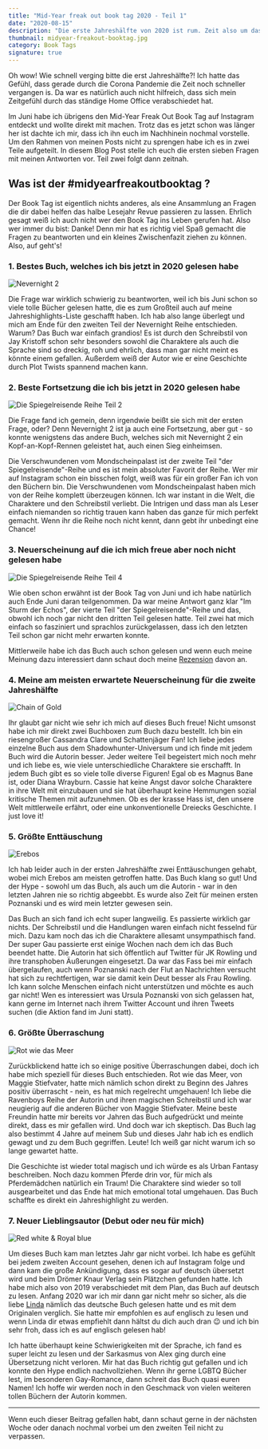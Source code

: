 ```yaml
---
title: "Mid-Year freak out book tag 2020 - Teil 1"
date: "2020-08-15"
description: "Die erste Jahreshälfte von 2020 ist rum. Zeit also um das Jahr Revue passieren zu lassen, zu sehen wie weit ich bis jetzt mit meinem Lesejahr bin und mit euch einige meiner Highlights zu teilen. Um den Rahmen des Posts nicht zu sprengen habe ich es in zwei Teile aufgeteilt."
thumbnail: midyear-freakout-booktag.jpg
category: Book Tags
signature: true
---
```


Oh wow! Wie schnell verging bitte die erst Jahreshälfte?! Ich hatte das Gefühl, dass gerade durch die Corona Pandemie die Zeit noch schneller vergangen is. Da war es natürlich auch nicht hilfreich, dass sich mein Zeitgefühl durch das ständige Home Office verabschiedet hat.  

Im Juni habe ich übrigens den Mid-Year Freak Out Book Tag auf Instagram entdeckt und wollte direkt mit machen. Trotz das es jetzt schon was länger her ist dachte ich mir, dass ich ihn euch im Nachhinein nochmal vorstelle. Um den Rahmen  von meinen Posts nicht zu sprengen habe ich es in zwei Teile aufgeteilt. In diesem Blog Post stelle ich euch die ersten sieben Fragen mit meinen Antworten vor. Teil zwei folgt dann zeitnah.

## Was ist der #midyearfreakoutbooktag ?

Der Book Tag ist eigentlich nichts anderes, als eine Ansammlung an Fragen die dir dabei helfen das halbe Lesejahr Revue passieren zu lassen. Ehrlich gesagt weiß ich auch nicht wer den Book Tag ins Leben gerufen hat. Also wer immer du bist: Danke! Denn mir hat es richtig viel Spaß gemacht die Fragen zu beantworten und ein kleines Zwischenfazit ziehen zu können. Also, auf geht's!

### 1. Bestes Buch, welches ich bis jetzt in 2020 gelesen habe

![Nevernight 2](./nevernight2.jpg "Nevernight - Das Spiel")

Die Frage war wirklich schwierig zu beantworten, weil ich bis Juni schon so viele tolle Bücher gelesen hatte, die es zum Großteil auch auf meine Jahreshighlights-Liste geschafft haben. Ich hab also lange überlegt und mich am Ende für den zweiten Teil der Nevernight Reihe entschieden. Warum? Das Buch war einfach grandios! Es ist durch den Schreibstil von Jay Kristoff schon sehr besonders sowohl die Charaktere als auch die Sprache sind so dreckig, roh und ehrlich, dass man gar nicht meint es könnte einem gefallen. Außerdem weiß der Autor wie er eine Geschichte durch Plot Twists spannend machen kann.

### 2. Beste Fortsetzung die ich bis jetzt in 2020 gelesen habe

![Die Spiegelreisende Reihe Teil 2](./spiegelreisende2.jpg "Die Verschwundenen vom Mondscheinpalast")

Die Frage fand ich gemein, denn irgendwie beißt sie sich mit der ersten Frage, oder? Denn Nevernight 2 ist ja auch eine Fortsetzung, aber gut - so konnte wenigstens das andere Buch, welches sich mit Nevernight 2 ein Kopf-an-Kopf-Rennen geleistet hat, auch einen Sieg einheimsen.

Die Verschwundenen vom Mondscheinpalast ist der zweite Teil "der Spiegelreisende"-Reihe und es ist mein absoluter Favorit der Reihe. Wer mir auf Instagram schon ein bisschen folgt, weiß was für ein großer Fan ich von den Büchern bin. Die Verschwundenen vom Mondscheinpalast haben mich von der Reihe komplett überzeugen können. Ich war instant in die Welt, die Charaktere und den Schreibstil verliebt. Die Intrigen und dass man als Leser einfach niemanden so richtig trauen kann haben das ganze für mich perfekt gemacht. Wenn ihr die Reihe noch nicht kennt, dann gebt ihr unbedingt eine Chance!

### 3. Neuerscheinung auf die ich mich freue aber noch nicht gelesen habe

![Die Spiegelreisende Reihe Teil 4](./sturm-der-echos.jpg "Im Sturm der Echos")

Wie oben schon erwähnt ist der Book Tag von Juni und ich habe natürlich auch Ende Juni daran teilgenommen. Da war meine Antwort ganz klar "Im Sturm der Echos", der vierte Teil "der Spiegelreisende"-Reihe und das, obwohl ich noch gar nicht den dritten Teil gelesen hatte. Teil zwei hat mich einfach so fasziniert und sprachlos zurückgelassen, dass ich den letzten Teil schon gar nicht mehr erwarten konnte.

Mittlerweile habe ich das Buch auch schon gelesen und wenn euch meine Meinung dazu interessiert dann schaut doch meine [Rezension](/sturm-der-echos-rezension/) davon an.

### 4. Meine am meisten erwartete Neuerscheinung für die zweite Jahreshälfte

![Chain of Gold](./chain-of-gold.jpeg "Chain of Gold - die letzten Stunden")

Ihr glaubt gar nicht wie sehr ich mich auf dieses Buch freue! Nicht umsonst habe ich mir direkt zwei Buchboxen zum Buch dazu bestellt. Ich bin ein riesengroßer Cassandra Clare und Schattenjäger Fan! Ich liebe jedes einzelne Buch aus dem Shadowhunter-Universum und ich finde mit jedem Buch wird die Autorin besser. Jeder weitere Teil begeistert mich noch mehr und ich liebe es, wie viele unterschiedliche Charaktere sie erschafft. In jedem Buch gibt es so viele tolle diverse Figuren! Egal ob es Magnus Bane ist, oder Diana Wrayburn.  Cassie hat keine Angst davor solche Charaktere in ihre Welt mit einzubauen und sie hat überhaupt keine Hemmungen sozial kritische Themen mit aufzunehmen. Ob es der krasse Hass ist, den unsere Welt mittlerweile erfährt, oder eine unkonventionelle Dreiecks Geschichte. I just love it!

### 5. Größte Enttäuschung

![Erebos](./erebos.jpg "Erebos von Ursula Poznanski")

Ich hab leider auch in der ersten Jahreshälfte zwei Enttäuschungen gehabt, wobei mich Erebos am meisten getroffen hatte. Das Buch klang so gut! Und der Hype - sowohl um das Buch, als auch um die Autorin - war in den letzten Jahren nie so richtig abgeebbt. Es wurde also Zeit für meinen ersten Poznanski und es wird mein letzter gewesen sein.

Das Buch an sich fand ich echt super langweilig. Es passierte wirklich gar nichts. Der Schreibstil und die Handlungen waren einfach nicht fesselnd für mich. Dazu kam noch das ich die Charaktere allesamt unsympathisch fand. Der super Gau passierte erst einige Wochen nach dem ich das Buch beendet hatte. Die Autorin hat sich öffentlich auf Twitter für JK Rowling und ihre transphoben Äußerungen eingesetzt. Da war das Fass bei mir einfach übergelaufen, auch wenn Poznanski nach der Flut an Nachrichten versucht hat sich zu rechtfertigen, war sie damit kein Deut besser als Frau Rowling. Ich kann solche Menschen einfach nicht unterstützen und möchte es auch gar nicht! Wen es interessiert was Ursula Poznanski von sich gelassen hat, kann gerne im Internet nach ihrem Twitter Account und ihren Tweets suchen (die Aktion fand im Juni statt).

### 6. Größte Überraschung

![Rot wie das Meer](./rot-wie-das-meer.jpg "Rot wie das Meer von Maggie Stiefvater")

Zurückblickend hatte ich so einige positive Überraschungen dabei, doch ich habe mich speziell für dieses Buch entschieden. Rot wie das Meer, von Maggie Stiefvater, hatte mich nämlich schon direkt zu Beginn des Jahres positiv überrascht - nein, es hat mich regelrecht umgehauen! Ich liebe die Ravenboys Reihe der Autorin und ihren magischen Schreibstil und ich war neugierig auf die anderen Bücher von Maggie Stiefvater. Meine beste Freundin hatte mir bereits vor Jahren das Buch aufgedrückt und meinte direkt, dass es mir gefallen wird. Und doch war ich skeptisch. Das Buch lag also bestimmt 4 Jahre auf meinem Sub und dieses Jahr hab ich es endlich gewagt und zu dem Buch gegriffen. Leute! Ich weiß gar nicht warum ich so lange gewartet hatte.

Die Geschichte ist wieder total magisch und ich würde es als Urban Fantasy beschreiben. Noch dazu kommen Pferde drin vor, für mich als Pferdemädchen natürlich ein Traum! Die Charaktere sind wieder so toll ausgearbeitet und das Ende hat mich emotional total umgehauen. Das Buch schaffte es  direkt ein Jahreshighlight zu werden.

### 7. Neuer Lieblingsautor (Debut oder neu für mich)

![Red white & Royal blue](./rwrb.jpg "Red white & Royal blue von Casey McQuinston")

Um dieses Buch kam man letztes Jahr gar nicht vorbei. Ich habe es gefühlt bei jedem zweiten Account gesehen, denen ich auf Instagram folge und dann kam die große Ankündigung, dass es sogar auf deutsch übersetzt wird und beim Drömer Knaur Verlag sein Plätzchen gefunden hatte. Ich habe mich also von 2019 verabschiedet mit dem Plan, das Buch auf deutsch zu lesen. Anfang 2020 war ich mir dann gar nicht mehr so sicher, als die liebe [Linda](https://www.instagram.com/linnliestundlabert/) nämlich das deutsche Buch gelesen hatte und es mit dem Originalen verglich. Sie hatte mir empfohlen es auf englisch zu lesen und wenn Linda dir etwas empfiehlt dann hältst du dich auch dran 😉 und ich bin sehr froh, dass ich es auf englisch gelesen hab!

Ich hatte überhaupt keine Schwierigkeiten mit der Sprache, ich fand es super leicht zu lesen und der Sarkasmus von Alex ging durch eine Übersetzung nicht verloren. Mir hat das Buch richtig gut gefallen und ich konnte den Hype endlich nachvollziehen. Wenn ihr gerne LGBTQ Bücher lest, im besonderen Gay-Romance, dann schreit das Buch quasi euren Namen! Ich hoffe wir werden noch in den Geschmack von vielen weiteren tollen Büchern der Autorin kommen.

*** 

Wenn euch dieser Beitrag gefallen habt, dann schaut gerne in der nächsten Woche oder danach nochmal vorbei um den zweiten Teil nicht zu verpassen.